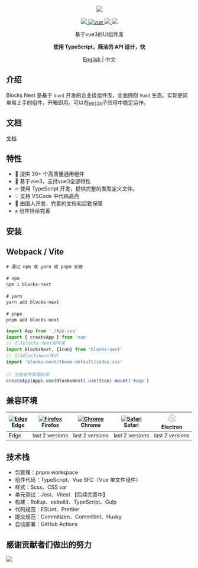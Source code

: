 <p align="center">
  <img width="200" src="https://dylan66ty.github.io/blocks-next/blocks-next-logo.svg">
</p>
<p align="center">
  <a href="https://www.npmjs.com/package/blocks-next">
    <img src="https://img.shields.io/npm/v/blocks-next.svg">
  </a>
  <a href="https://vuejs.org">
    <img src="https://img.shields.io/badge/vue-v3.2.0%2B-%23407fbc" alt="vue">
  </a>
  <a href="https://github.com/dylan66ty/blocks-next">
    <img src="https://img.shields.io/badge/node-%20%3E%3D%2016-47c219" />
  </a>
  <a href="https://npmcharts.com/compare/blocks-next?minimal=true">
    <img src="https://img.shields.io/npm/dm/blocks-next.svg" />
  </a>
</p>

<p align="center">基于vue3的UI组件库</p>
<p align="center"><b>使用 TypeScript，简洁的 API 设计，快</b></p>
<p align="center"><a href="README.md">English</a> | 中文</p>


## 介绍
Blocks Next 是基于 `Vue3` 开发的企业级组件库，全面拥抱 `Vue3` 生态。实现更简单易上手的组件，开箱即用。可以在[`wujie`](https://github.com/Tencent/wujie)子应用中稳定运作。

## 文档

<a href="https://dylan66ty.github.io/blocks-next/">文档</a>

## 特性

- 🚀 提供 30+ 个高质量通用组件
- 🚀 基于vue3，支持vue3全部特性
- 🔥 使用 TypeScript 开发，提供完整的类型定义文件。
- 💡 支持 VSCode 中代码高亮
- 💪 由国人开发，完善的文档和后勤保障
- ✊ 组件持续完善


## 安装

## Webpack / Vite

```shell
# 通过 npm 或 yarn 或 pnpm 安装

# npm
npm i blocks-next

# yarn
yarn add blocks-next

# pnpm
pnpm add blocks-next
```

```ts
import App from './App.vue'
import { createApp } from 'vue'
// 引入blocks-next组件库
import BlocksNext, {Icon} from 'blocks-next'
// 引入BlocksNext样式
import 'blocks-next/theme-default/index.css'

// 注册组件和图标库
createApp(App).use(BlocksNext).use(Icon).mount('#app')

```

## 兼容环境

| [<img src="https://raw.githubusercontent.com/alrra/browser-logos/master/src/edge/edge_48x48.png" alt="Edge" width="24px" height="24px" />](http://godban.github.io/browsers-support-badges/)<br>Edge | [<img src="https://raw.githubusercontent.com/alrra/browser-logos/master/src/firefox/firefox_48x48.png" alt="Firefox" width="24px" height="24px" />](http://godban.github.io/browsers-support-badges/)<br>Firefox | [<img src="https://raw.githubusercontent.com/alrra/browser-logos/master/src/chrome/chrome_48x48.png" alt="Chrome" width="24px" height="24px" />](http://godban.github.io/browsers-support-badges/)<br>Chrome | [<img src="https://raw.githubusercontent.com/alrra/browser-logos/master/src/safari/safari_48x48.png" alt="Safari" width="24px" height="24px" />](http://godban.github.io/browsers-support-badges/)<br>Safari | [<img src="https://raw.githubusercontent.com/alrra/browser-logos/master/src/electron/electron_48x48.png" alt="Electron" width="24px" height="24px" />](http://godban.github.io/browsers-support-badges/)<br>Electron |
| --- | --- | --- | --- | --- |
| Edge | last 2 versions | last 2 versions | last 2 versions | last 2 versions |


## 技术栈
- 包管理：pnpm workspace
- 组件代码：TypeScript、Vue SFC（Vue 单文件组件）
- 样式：Scss、CSS var
- 单元测试：Jest、Vitest 【后续完善中】
- 构建：Rollup、esbuild、TypeScript、Gulp
- 代码规范：ESLint、Prettier
- 提交规范：Commitizen、Commitlint、Husky
- 自动部署：GitHub Actions

## 感谢贡献者们做出的努力

<a href="https://github.com/dylan66ty/blocks-next/graphs/contributors">
  <img src="https://contrib.rocks/image?repo=dylan66ty/blocks-next&t=1" />
</a>
